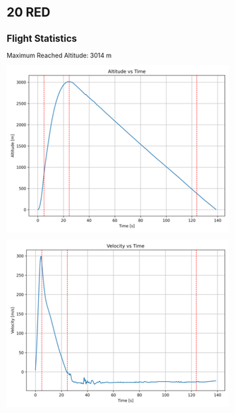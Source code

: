 # 20 RED
## Flight Statistics
Maximum Reached Altitude: 3014 m

![Altitude Plot](./plots/altitude.png)

![Velocity Plot](./plots/velocity.png)

